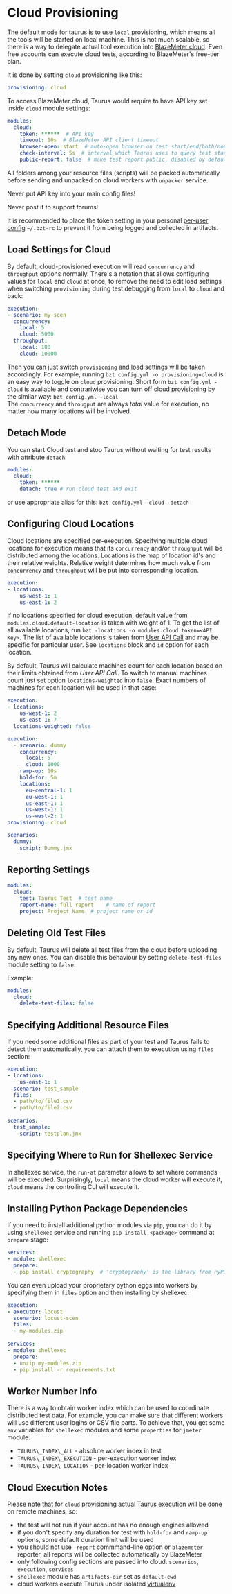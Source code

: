 # Cloud Provisioning

The default mode for taurus is to use `local` provisioning, which means all the tools will be started on local machine. This is not much scalable, so there is a way to delegate actual tool execution into [BlazeMeter cloud](http://blazemeter.com/). Even free accounts can execute cloud tests, according to BlazeMeter's free-tier plan.

It is done by setting `cloud` provisioning like this:

```yaml
provisioning: cloud
```

To access BlazeMeter cloud, Taurus would require to have API key set inside `cloud` module settings:
```yaml
modules:
  cloud:
    token: ******  # API key
    timeout: 10s  # BlazeMeter API client timeout
    browser-open: start  # auto-open browser on test start/end/both/none
    check-interval: 5s  # interval which Taurus uses to query test status from BlazeMeter
    public-report: false  # make test report public, disabled by default
```

All folders among your resource files (scripts) will be packed automatically before sending and unpacked on cloud workers with `unpacker` service.   

<div class="alert alert-danger">
Never put API key into your main config files! 

Never post it to support forums!

It is recommended to place the token setting in your personal
[per-user config](CommandLine.md#configuration-files-processing) `~/.bzt-rc` to prevent it from
being logged and collected in artifacts.
</div>

## Load Settings for Cloud

By default, cloud-provisioned execution will read `concurrency` and `throughput` options normally. There's a notation that allows configuring values for `local` and `cloud` at once, to remove the need to edit load settings when switching `provisioning` during test debugging from `local` to `cloud` and back:

```yaml
execution:
- scenario: my-scen
  concurrency:
    local: 5
    cloud: 5000
  throughput:
    local: 100
    cloud: 10000
```

Then you can just switch `provisioning` and load settings will be taken accordingly. For example, running `bzt config.yml -o provisioning=cloud` is an easy way to toggle on `cloud` provisioning. Short form `bzt config.yml -cloud` is available and contrariwise you can turn off cloud provisioning by the similar way: `bzt config.yml -local`   
The `concurrency` and `througput` are always *total* value for execution, no matter how many locations will be involved.

## Detach Mode
You can start Cloud test and stop Taurus without waiting for test results with attribute `detach`:
```yaml
modules:
  cloud:
    token: ******    
    detach: true # run cloud test and exit    
```
or use appropriate alias for this: `bzt config.yml -cloud -detach`

## Configuring Cloud Locations

Cloud locations are specified per-execution. Specifying multiple cloud locations for execution means that its `concurrency` and/or `throughput` will be distributed among the locations. Locations is the map of location id's and their relative weights. Relative weight determines how much value from `concurrency` and `throughput` will be put into corresponding location. 

```yaml
execution:
- locations:
    us-west-1: 1
    us-east-1: 2
```

If no locations specified for cloud execution, default value from `modules.cloud.default-location` is taken with weight of 1. To get the list of all available locations, run `bzt -locations -o modules.cloud.token=<API Key>`. The list of available locations is taken from [User API Call](https://a.blazemeter.com/api/latest/user) and may be specific for particular user. See `locations` block and `id` option for each location.

By default, Taurus will calculate machines count for each location based on their limits obtained from *User API Call*. To switch to manual machines count just set option `locations-weighted` into `false`. Exact numbers of machines for each location will be used in that case:

```yaml
execution:
- locations:
    us-west-1: 2
    us-east-1: 7
  locations-weighted: false
```

```yaml
execution: 
  - scenario: dummy 
    concurrency:
      local: 5
      cloud: 1000
    ramp-up: 10s
    hold-for: 5m
    locations: 
      eu-central-1: 1
      eu-west-1: 1
      us-east-1: 1
      us-west-1: 1
      us-west-2: 1
provisioning: cloud

scenarios:
  dummy:
    script: Dummy.jmx    
```

## Reporting Settings

```yaml
modules:
  cloud:
    test: Taurus Test  # test name
    report-name: full report    # name of report
    project: Project Name  # project name or id
```

## Deleting Old Test Files

By default, Taurus will delete all test files from the cloud before uploading any new ones. You can disable
this behaviour by setting `delete-test-files` module setting to `false`.

Example:
```yaml
modules:
  cloud:
    delete-test-files: false
```

## Specifying Additional Resource Files
If you need some additional files as part of your test and Taurus fails to detect them automatically, you can attach them to execution using `files` section:

```yaml
execution:
- locations:
    us-east-1: 1
  scenario: test_sample    
  files:
  - path/to/file1.csv
  - path/to/file2.csv
  
scenarios:
  test_sample:
    script: testplan.jmx  
```


## Specifying Where to Run for Shellexec Service

In shellexec service, the `run-at` parameter allows to set where commands will be executed. Surprisingly, `local` means the cloud worker will execute it, `cloud` means the controlling CLI will execute it.


## Installing Python Package Dependencies

If you need to install additional python modules via `pip`, you can do it by using `shellexec` service and running `pip install <package>` command at `prepare` stage:

```yaml
services:
- module: shellexec
  prepare: 
  - pip install cryptography  # 'cryptography' is the library from PyPi
```

You can even upload your proprietary python eggs into workers by specifying them in `files` option and then installing by shellexec:

```yaml
execution:
- executor: locust
  scenario: locust-scen
  files:
  - my-modules.zip
        
services:
- module: shellexec
  prepare: 
  - unzip my-modules.zip
  - pip install -r requirements.txt
```

## Worker Number Info

There is a way to obtain worker index which can be used to coordinate distributed test data. For example, you can make sure that different workers will use different user logins or CSV file parts. To achieve that, you get some `env` variables for `shellexec` modules and some `properties` for `jmeter` module:

  * `TAURUS\_INDEX\_ALL` - absolute worker index in test
  * `TAURUS\_INDEX\_EXECUTION` - per-execution worker index
  * `TAURUS\_INDEX\_LOCATION` - per-location worker index

## Cloud Execution Notes

Please note that for `cloud` provisioning actual Taurus execution will be done on remote machines, so:
  * the test will not run if your account has no enough engines allowed
  * if you don't specify any duration for test with `hold-for` and `ramp-up` options, some default duration limit will be used
  * you should not use `-report` commmand-line option or `blazemeter` reporter, all reports will be collected automatically by BlazeMeter
  * only following config sections are passed into cloud: `scenarios`, `execution`, `services`
  * `shellexec` module has `artifacts-dir` set as `default-cwd`
  * cloud workers execute Taurus under isolated [virtualenv](https://virtualenv.readthedocs.org/en/latest/)
